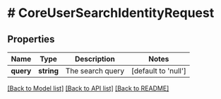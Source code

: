 # # CoreUserSearchIdentityRequest

## Properties

Name | Type | Description | Notes
------------ | ------------- | ------------- | -------------
**query** | **string** | The search query | [default to 'null']

[[Back to Model list]](../../README.md#models) [[Back to API list]](../../README.md#endpoints) [[Back to README]](../../README.md)
